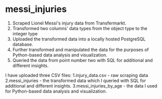 # messi_injuries
1. Scraped Lionel Messi's injury data from Transfermarkt. 
2. Transformed two columns' data types from the object type to the integer type 
3. Uploaded the transformed data into a locally hosted PostgreSQL database.
4. Further transformed and manipulated the data for the purposes of Python-based data analysis and visualization.
5. Queried the data from point number two with SQL for additional and different insights.

I have uploaded three CSV files:
1.injury_data.csv - raw scraping data
2.messi_injuries - the transformed data which I queried with SQL for additional and different insights.
3.messi_injuries_by_age - the data I used for Python-based data analysis and visualization.
